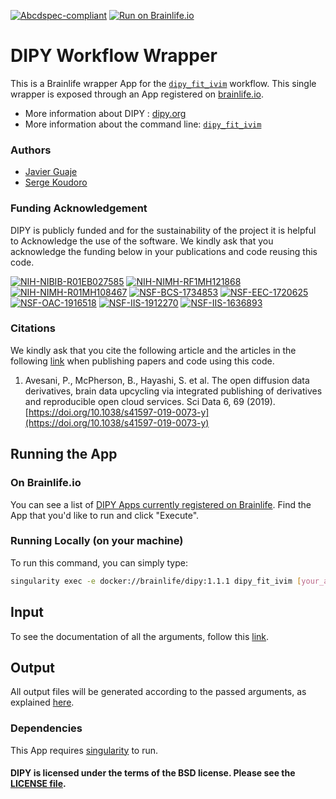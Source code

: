 [![Abcdspec-compliant](https://img.shields.io/badge/ABCD_Spec-v1.1-green.svg)](https://github.com/brain-life/abcd-spec)
[![Run on Brainlife.io](https://img.shields.io/badge/Brainlife-bl.app.322-blue.svg)](https://doi.org/10.25663/brainlife.app.322)

# DIPY Workflow Wrapper

This is a Brainlife wrapper App for the [`dipy_fit_ivim`](https://dipy.org/documentation/1.1.1./reference_cmd/dipy_info/) workflow. This single wrapper is exposed through an App registered on [brainlife.io](https://brainlife.io).

- More information about DIPY : [dipy.org](https://dipy.org/)
- More information about the command line: [`dipy_fit_ivim`](https://dipy.org/documentation/1.1.1./reference_cmd/dipy_info/)

### Authors
- [Javier Guaje](https://github.com/guaje)
- [Serge Koudoro](https://github.com/skoudoro)

### Funding Acknowledgement
DIPY is publicly funded and for the sustainability of the project it is helpful to Acknowledge the use of the software. We kindly ask that you acknowledge the funding below in your publications and code reusing this code.

[![NIH-NIBIB-R01EB027585](https://img.shields.io/badge/NIH_NIBIB-R01EB027585-green.svg)](https://grantome.com/grant/NIH/R01-EB027585-01)
[![NIH-NIMH-RF1MH121868](https://img.shields.io/badge/NIH_NIMH-RF1MH121868-green.svg)](https://grantome.com/grant/NIH/RF1-MH121868-01)
[![NIH-NIMH-R01MH108467](https://img.shields.io/badge/NIH_NIMH-R01MH108467-green.svg)](https://grantome.com/grant/NIH/R01-MH108467-01)
[![NSF-BCS-1734853](https://img.shields.io/badge/NSF_BCS-1734853-blue.svg)](https://nsf.gov/awardsearch/showAward?AWD_ID=1734853)
[![NSF-EEC-1720625](https://img.shields.io/badge/NSF_BCS-1720625-blue.svg)](https://nsf.gov/awardsearch/showAward?AWD_ID=1720625)
[![NSF-OAC-1916518](https://img.shields.io/badge/NSF_OAC-1916518-blue.svg)](https://nsf.gov/awardsearch/showAward?AWD_ID=1916518)
[![NSF-IIS-1912270](https://img.shields.io/badge/NSF_IIS-1912270-blue.svg)](https://nsf.gov/awardsearch/showAward?AWD_ID=1912270)
[![NSF-IIS-1636893](https://img.shields.io/badge/NSF_IIS-1636893-blue.svg)](https://nsf.gov/awardsearch/showAward?AWD_ID=1636893)

### Citations
We kindly ask that you cite the following article and the articles in the following [link](https://dipy.org/documentation/1.1.1./reference_cmd/dipy_info/) when publishing papers and code using this code.

1. Avesani, P., McPherson, B., Hayashi, S. et al. The open diffusion data derivatives, brain data upcycling via integrated publishing of derivatives and reproducible open cloud services. Sci Data 6, 69 (2019). [https://doi.org/10.1038/s41597-019-0073-y](https://doi.org/10.1038/s41597-019-0073-y)

## Running the App

### On Brainlife.io

You can see a list of [DIPY Apps currently registered on Brainlife](https://brainlife.io/apps#dipy). Find the App that you'd like to run and click "Execute".

### Running Locally (on  your machine)

To run this command, you can simply type:

```bash
singularity exec -e docker://brainlife/dipy:1.1.1 dipy_fit_ivim [your_args]
```

## Input

To see the documentation of all the arguments, follow this [link](https://dipy.org/documentation/1.1.1./reference_cmd/dipy_info/).

## Output

All output files will be generated according to the passed arguments, as explained [here](https://dipy.org/documentation/1.1.1./reference_cmd/dipy_info/).

### Dependencies

This App requires [singularity](https://www.sylabs.io/singularity/) to run.

#### DIPY is licensed under the terms of the BSD license. Please see the [LICENSE file](https://github.com/dipy/dipy/blob/master/LICENSE).
